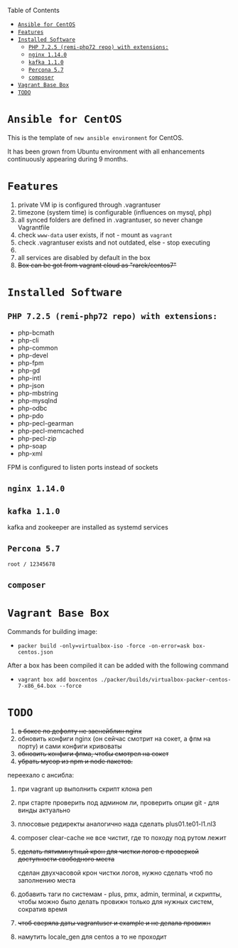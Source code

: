 Table of Contents
- [```Ansible for CentOS```](#ansible-for-centos)
- [```Features```](#features)
- [```Installed Software```](#installed-software)
    - [```PHP 7.2.5 (remi-php72 repo) with extensions:```](#php-725-remi-php72-repo-with-extensions)
    - [```nginx 1.14.0```](#nginx-1140)
    - [```kafka 1.1.0```](#kafka-110)
    - [```Percona 5.7```](#percona-57)
    - [```composer```](#composer)
- [```Vagrant Base Box```](#vagrant-base-box)
- [```TODO```](#todo)

# ```Ansible for CentOS```

This is the template of `new ansible environment` for CentOS.

It has been grown from Ubuntu environment with all enhancements continuously appearing during 9 months.

# ```Features```
1. private VM ip is configured through .vagrantuser
2. timezone (system time) is configurable (influences on mysql, php)
3. all synced folders are defined in .vagrantuser, so never change Vagrantfile
4. check `www-data` user exists, if not - mount as `vagrant`
5. check .vagrantuser exists and not outdated, else - stop executing
6. 
7. all services are disabled by default in the box
8. ~~Box can be got from vagrant cloud as "rarek/centos7"~~

# ```Installed Software```
## ```PHP 7.2.5 (remi-php72 repo) with extensions:```
- php-bcmath
- php-cli
- php-common
- php-devel
- php-fpm
- php-gd
- php-intl
- php-json
- php-mbstring
- php-mysqlnd
- php-odbc
- php-pdo
- php-pecl-gearman
- php-pecl-memcached
- php-pecl-zip
- php-soap
- php-xml

FPM is configured to listen ports instead of sockets

## ```nginx 1.14.0```

## ```kafka 1.1.0```
kafka and zookeeper are installed as systemd services

## ```Percona 5.7```
    root / 12345678

## ```composer```

# ```Vagrant Base Box```
Commands for building image:
* `packer build -only=virtualbox-iso -force -on-error=ask box-centos.json`

After a box has been compiled it can be added with the following command
* `vagrant box add boxcentos ./packer/builds/virtualbox-packer-centos-7-x86_64.box --force`

# ```TODO```
1. ~~в боксе по дефолту не заенейблин nginx~~
2. обновить конфиги nginx (он сейчас смотрит на сокет, а фпм на порту) и сами конфиги кривоваты
3. ~~обновить конфиги фпма, чтобы смотрел на сокет~~
4. ~~убрать мусор из npm и node пакетов.~~

переехало с ансибла:

1. при vagrant up выполнить скрипт клона реп
2. при старте проверить под админом ли, проверить опции git - для винды актуально
3. плюсовые редиректы аналогично нада сделать plus01.te01-l1.nl3
4. composer clear-cache не все чистит, где то походу под рутом лежит
5. ~~сделать пятиминутный крон для чистки логов с проверкой доступности свободного места~~

   сделан двухчасовой крон чистки логов, нужно сделать чтоб по заполнению места
6. добавить таги по системам - plus, pmx, admin, terminal, и скрипты, чтобы можно было делать провижн только для нужных систем, сократив время
7. ~~чтоб сверяла даты vagrantuser и example и не делала провижн~~
8. намутить locale_gen для centos а то не проходит